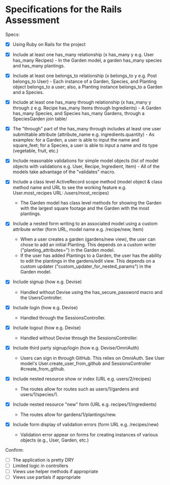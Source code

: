# Specifications for the Rails Assessment

Specs:
- [x] Using Ruby on Rails for the project

- [x] Include at least one has_many relationship (x has_many y e.g. User has_many Recipes)
      - In the Garden model, a garden has_many species and has_many plantings.

- [x] Include at least one belongs_to relationship (x belongs_to y e.g. Post belongs_to User)
      - Each instance of a Garden, Species, and Planting object belongs_to a user; also, a Planting
          instance belongs_to a Garden and a Species.


- [x] Include at least one has_many through relationship (x has_many y through z e.g. Recipe has_many Items through Ingredients)
      - A Garden has_many Species, and Species has_many Gardens, through a SpeciesGarden join table/

- [x] The "through" part of the has_many through includes at least one user submittable attribute (attribute_name e.g. ingredients.quantity)
      - As examples: for a Garden, a user is able to input the name and square_feet; for a Species, a user
          is able to input a name and its type (vegetable, fruit, etc.)

- [x] Include reasonable validations for simple model objects (list of model objects with validations e.g. User, Recipe, Ingredient, Item)
      - All of the models take advantage of the "validates" macro.

- [x] Include a class level ActiveRecord scope method (model object & class method name and URL to see the working feature e.g. User.most_recipes URL: /users/most_recipes)
    - The Garden model has class level methods for showing the Garden with the largest square footage and
        the Garden with the most plantings.

- [x] Include a nested form writing to an associated model using a custom attribute writer (form URL, model name e.g. /recipe/new, Item)
    - When a user creates a garden (gardens/new view), the user can chose to add an initial Planting.
        This depends on a custom writer ("planting_attributes=") in the Garden model.
    - If the user has added Plantings to a Garden, the user has the ability to edit the plantings
        in the gardens/edit view.  This depends on a custom updater ("custom_updater_for_nested_params")
        in the Garden model.


- [x] Include signup (how e.g. Devise)
    - Handled without Devise using the has_secure_password macro and the UsersController.

- [x] Include login (how e.g. Devise)
    - Handled through the SessionsController.

- [x] Include logout (how e.g. Devise)
    - Handled without Devise through the SessionsController.

- [x] Include third party signup/login (how e.g. Devise/OmniAuth)
    - Users can sign in through GitHub.  This relies on OmniAuth.  See User model's User.create_user_from_github
      and SessionsController #create_from_github.

- [x] Include nested resource show or index (URL e.g. users/2/recipes)
    - The routes allow for routes such as users/1/gardens and users/1/species/1.

- [x] Include nested resource "new" form (URL e.g. recipes/1/ingredients)
    - The routes allow for gardens/1/plantings/new.

- [x] Include form display of validation errors (form URL e.g. /recipes/new)
    - Validation error appear on forms for creating instances of various objects (e.g., User, Garden, etc.)

Confirm:
- [ ] The application is pretty DRY
- [ ] Limited logic in controllers
- [ ] Views use helper methods if appropriate
- [ ] Views use partials if appropriate
